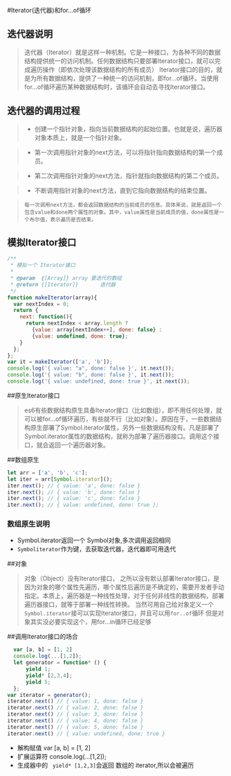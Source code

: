 #Iterator(迭代器)和for...of循环

## 迭代器说明

> 迭代器（Iterator）就是这样一种机制。它是一种接口，为各种不同的数据结构提供统一的访问机制。任何数据结构只要部署Iterator接口，就可以完成遍历操作（即依次处理该数据结构的所有成员）
> Iterator接口的目的，就是为所有数据结构，提供了一种统一的访问机制，即for...of循环。当使用for...of循环遍历某种数据结构时，该循环会自动去寻找Iterator接口。

## 迭代器的调用过程
> - 创建一个指针对象，指向当前数据结构的起始位置。也就是说，遍历器对象本质上，就是一个指针对象。

> - 第一次调用指针对象的next方法，可以将指针指向数据结构的第一个成员。

> - 第二次调用指针对象的next方法，指针就指向数据结构的第二个成员。

> - 不断调用指针对象的next方法，直到它指向数据结构的结束位置。

>     每一次调用next方法，都会返回数据结构的当前成员的信息。具体来说，就是返回一个包含value和done两个属性的对象。其中，value属性是当前成员的值，done属性是一个布尔值，表示遍历是否结束。
## 模拟Iterator接口
``` javascript
/**
 * 模拟一个 Iterator接口
 * 
 * @param  {[Array]} array 要迭代的数组
 * @return {[Iterator]}       迭代器
 */
function makeIterator(array){
  var nextIndex = 0;
  return {
    next: function(){
      return nextIndex < array.length ?
        {value: array[nextIndex++], done: false} :
        {value: undefined, done: true};
    }
  };
};
var it = makeIterator(['a', 'b']);
console.log('{ value: "a", done: false }', it.next()); 
console.log('{ value: "b", done: false }', it.next());
console.log('{ value: undefined, done: true }', it.next());
```

##原生Iterator接口
> es6有些数据结构原生具备Iterator接口（比如数组），即不用任何处理，就可以被for...of循环遍历，有些就不行（比如对象）。原因在于，一些数据结构原生部署了Symbol.iterator属性，另外一些数据结构没有。凡是部署了Symbol.iterator属性的数据结构，就称为部署了遍历器接口。调用这个接口，就会返回一个遍历器对象。


##数组原生
``` javascript
let arr = ['a', 'b', 'c'];
let iter = arr[Symbol.iterator]();
iter.next(); // { value: 'a', done: false }
iter.next(); // { value: 'b', done: false }
iter.next(); // { value: 'c', done: false }
iter.next(); // { value: undefined, done: true };
```
### 数组原生说明
- Symbol.iterator返回一个 Symbol对象,多次调用返回相同
- ```Symboliterator```作为键，去获取迭代器，迭代器即可用迭代

##对象
> 对象（Object）没有Iterator接口， 之所以没有默认部署Iterator接口，是因为对象的哪个属性先遍历，哪个属性后遍历是不确定的，需要开发者手动指定。本质上，遍历器是一种线性处理，对于任何非线性的数据结构，部署遍历器接口，就等于部署一种线性转换。
> 当然可用自己给对象定义一个 ```Symbol.iterator```接可以实现Iterator接口，并且可以用```for..of```循环
> 但是对象其实没必要实现这个，用for...in循环已经足够


##调用Iterator接口的场合
``` javascript
  var [a, b] = [1, 2]
  console.log(...[1,2]);
  let generator = function* () {
	  yield 1;
	  yield* [2,3,4];
	  yield 5;
  };
var iterator = generator();
iterator.next() // { value: 1, done: false }
iterator.next() // { value: 2, done: false }
iterator.next() // { value: 3, done: false }
iterator.next() // { value: 4, done: false }
iterator.next() // { value: 5, done: false }
iterator.next() // { value: undefined, done: true }
```
-  解构赋值 var [a, b] = [1, 2]
-  扩展运算符 console.log(...[1,2]);
- 生成器中的 ``` yield* [1,2,3]```会返回 数组的 iterator,所以会被遍历

